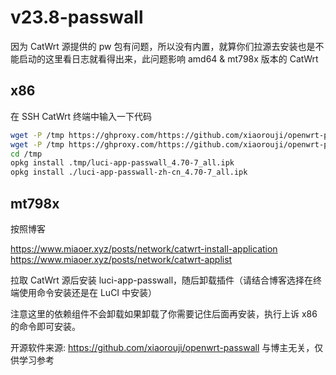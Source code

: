 # v23.8-passwall

因为 CatWrt 源提供的 pw 包有问题，所以没有内置，就算你们拉源去安装也是不能启动的这里看日志就看得出来，此问题影响 amd64 & mt798x 版本的 CatWrt


## x86

在 SSH CatWrt 终端中输入一下代码

```bash
wget -P /tmp https://ghproxy.com/https://github.com/xiaorouji/openwrt-passwall/releases/download/4.70-7/luci-i18n-passwall-zh-cn_4.67-4_all.ipk
wget -P /tmp https://ghproxy.com/https://github.com/xiaorouji/openwrt-passwall/releases/download/4.70-7/luci-app-passwall_4.67-4_all.ipk
cd /tmp
opkg install .tmp/luci-app-passwall_4.70-7_all.ipk
opkg install ./luci-app-passwall-zh-cn_4.70-7_all.ipk
```
## mt798x

按照博客

https://www.miaoer.xyz/posts/network/catwrt-install-application
https://www.miaoer.xyz/posts/network/catwrt-applist

拉取 CatWrt 源后安装 luci-app-passwall，随后卸载插件（请结合博客选择在终端使用命令安装还是在 LuCI 中安装）

注意这里的依赖组件不会卸载如果卸载了你需要记住后面再安装，执行上诉 x86 的命令即可安装。

开源软件来源: https://github.com/xiaorouji/openwrt-passwall 
与博主无关，仅供学习参考
